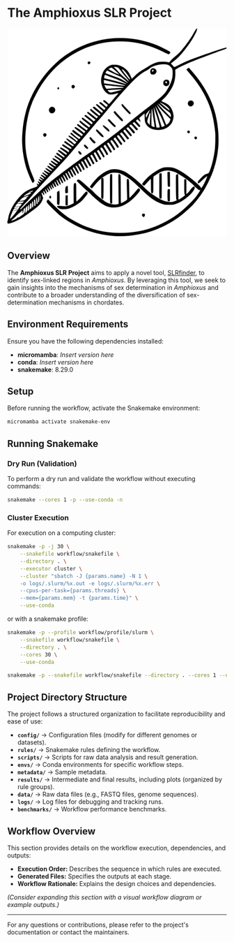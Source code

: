 # The Amphioxus SLR Project

![Project Logo](ressources/amphioxus_logo.png)

## Overview

The **Amphioxus SLR Project** aims to apply a novel tool, [SLRfinder](https://github.com/xuelingyi/SLRfinder), to identify sex-linked regions in *Amphioxus*. By leveraging this tool, we seek to gain insights into the mechanisms of sex determination in *Amphioxus* and contribute to a broader understanding of the diversification of sex-determination mechanisms in chordates.

## Environment Requirements

Ensure you have the following dependencies installed:

- **micromamba**: *Insert version here*
- **conda**: *Insert version here*
- **snakemake**: 8.29.0

## Setup

Before running the workflow, activate the Snakemake environment:

```sh
micromamba activate snakemake-env
```

## Running Snakemake

### Dry Run (Validation)

To perform a dry run and validate the workflow without executing commands:

```sh
snakemake --cores 1 -p --use-conda -n
```

### Cluster Execution

For execution on a computing cluster:

```sh
snakemake -p -j 30 \
    --snakefile workflow/snakefile \
    --directory . \
    --executor cluster \
    --cluster "sbatch -J {params.name} -N 1 \
    -o logs/.slurm/%x.out -e logs/.slurm/%x.err \
    --cpus-per-task={params.threads} \
    --mem={params.mem} -t {params.time}" \
    --use-conda
```

or with a snakemake profile:

```sh
snakemake -p --profile workflow/profile/slurm \
    --snakefile workflow/snakefile \
    --directory . \
    --cores 30 \
    --use-conda
```

```sh
snakemake -p --snakefile workflow/snakefile --directory . --cores 1 --use-conda
```

## Project Directory Structure

The project follows a structured organization to facilitate reproducibility and ease of use:

- **`config/`**  → Configuration files (modify for different genomes or datasets).
- **`rules/`**  → Snakemake rules defining the workflow.
- **`scripts/`**  → Scripts for raw data analysis and result generation.
- **`envs/`**  → Conda environments for specific workflow steps.
- **`metadata/`**  → Sample metadata.
- **`results/`**  → Intermediate and final results, including plots (organized by rule groups).
- **`data/`**  → Raw data files (e.g., FASTQ files, genome sequences).
- **`logs/`**  → Log files for debugging and tracking runs.
- **`benchmarks/`**  → Workflow performance benchmarks.

## Workflow Overview

This section provides details on the workflow execution, dependencies, and outputs:

- **Execution Order:** Describes the sequence in which rules are executed.
- **Generated Files:** Specifies the outputs at each stage.
- **Workflow Rationale:** Explains the design choices and dependencies.

_(Consider expanding this section with a visual workflow diagram or example outputs.)_

---

For any questions or contributions, please refer to the project's documentation or contact the maintainers.
